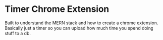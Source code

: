 # Timer Chrome Extension
Built to understand the MERN stack and how to create a chrome extension.
Basically just a timer so you can upload how much time you spend doing stuff to a db.
